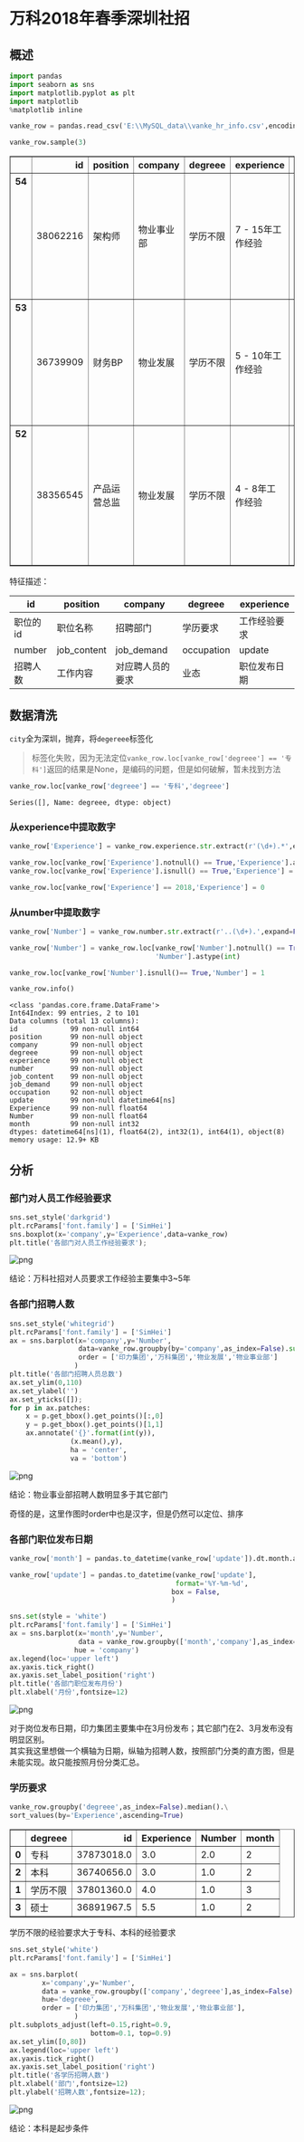 
# 万科2018年春季深圳社招

## 概述


```python
import pandas
import seaborn as sns
import matplotlib.pyplot as plt
import matplotlib
%matplotlib inline
```


```python
vanke_row = pandas.read_csv('E:\\MySQL_data\\vanke_hr_info.csv',encoding = 'utf-8')
```


```python
vanke_row.sample(3)
```




<div>
<style>
    .dataframe thead tr:only-child th {
        text-align: right;
    }

    .dataframe thead th {
        text-align: left;
    }

    .dataframe tbody tr th {
        vertical-align: top;
    }
</style>
<table border="1" class="dataframe">
  <thead>
    <tr style="text-align: right;">
      <th></th>
      <th>id</th>
      <th>position</th>
      <th>company</th>
      <th>degreee</th>
      <th>experience</th>
      <th>number</th>
      <th>job_content</th>
      <th>job_demand</th>
      <th>occupation</th>
      <th>update</th>
      <th>Experience</th>
      <th>Number</th>
      <th>month</th>
    </tr>
  </thead>
  <tbody>
    <tr>
      <th>54</th>
      <td>38062216</td>
      <td>架构师</td>
      <td>物业事业部</td>
      <td>学历不限</td>
      <td>7 - 15年工作经验</td>
      <td>招聘1人</td>
      <td>1、主导公司产品架构设计或对现有技术架构的优化，技术选型决策； 2、新技术预演，将合适的新开...</td>
      <td>1.7~12年工作经验，7年以上JAVA开发经验，至少负责过两个以上大中型系统的总体规划和架...</td>
      <td>NaN</td>
      <td>2018-02-28</td>
      <td>7.0</td>
      <td>1.0</td>
      <td>2</td>
    </tr>
    <tr>
      <th>53</th>
      <td>36739909</td>
      <td>财务BP</td>
      <td>物业发展</td>
      <td>学历不限</td>
      <td>5 - 10年工作经验</td>
      <td>招聘1人</td>
      <td>岗位职责： 1、负责业务单元的财务指标设定及管理，熟悉预算管理； 2、核算管理及财务运营管理...</td>
      <td>任职要求： 1、本科以上学历，会计、财务或相关专业，具有中级以上职称，CPA、ACCA等资格...</td>
      <td>NaN</td>
      <td>2018-02-28</td>
      <td>5.0</td>
      <td>1.0</td>
      <td>2</td>
    </tr>
    <tr>
      <th>52</th>
      <td>38356545</td>
      <td>产品运营总监</td>
      <td>物业发展</td>
      <td>学历不限</td>
      <td>4 - 8年工作经验</td>
      <td>招聘1人</td>
      <td>岗位职责  理解公司的互联网产品战略，参与制定产品方案，负责制定全国运营方案；  搭建与...</td>
      <td>任职要求  具有极致的创造力，对发现和解决问题高度兴奋；  5年以上工作经验，有15人以...</td>
      <td>物业</td>
      <td>2018-03-07</td>
      <td>4.0</td>
      <td>1.0</td>
      <td>3</td>
    </tr>
  </tbody>
</table>
</div>



特征描述：<br>

|id|position|company|degreee|experience|
|-------|-------|-------|------|----------|
|职位的id|职位名称|招聘部门|学历要求|工作经验要求|
|number|job_content|job_demand|occupation|update|
|招聘人数|工作内容|对应聘人员的要求|业态|职位发布日期|


## 数据清洗

`city`全为深圳，抛弃，将`degereee`标签化<br>
> 标签化失败，因为无法定位`vanke_row.loc[vanke_row['degreee'] == '专科']`返回的结果是None，是编码的问题，但是如何破解，暂未找到方法<br>


```python
vanke_row.loc[vanke_row['degreee'] == '专科','degreee']
```




    Series([], Name: degreee, dtype: object)



### 从experience中提取数字


```python
vanke_row['Experience'] = vanke_row.experience.str.extract(r'(\d+).*',expand=False)

vanke_row.loc[vanke_row['Experience'].notnull() == True,'Experience'].astype(int)
vanke_row.loc[vanke_row['Experience'].isnull() == True,'Experience'] = 0

vanke_row.loc[vanke_row['Experience'] == 2018,'Experience'] = 0
```

### 从number中提取数字


```python
vanke_row['Number'] = vanke_row.number.str.extract(r'..(\d+).',expand=False)

vanke_row['Number'] = vanke_row.loc[vanke_row['Number'].notnull() == True,\
                                    'Number'].astype(int)

vanke_row.loc[vanke_row['Number'].isnull()== True,'Number'] = 1
```


```python
vanke_row.info()
```

    <class 'pandas.core.frame.DataFrame'>
    Int64Index: 99 entries, 2 to 101
    Data columns (total 13 columns):
    id             99 non-null int64
    position       99 non-null object
    company        99 non-null object
    degreee        99 non-null object
    experience     99 non-null object
    number         99 non-null object
    job_content    99 non-null object
    job_demand     99 non-null object
    occupation     92 non-null object
    update         99 non-null datetime64[ns]
    Experience     99 non-null float64
    Number         99 non-null float64
    month          99 non-null int32
    dtypes: datetime64[ns](1), float64(2), int32(1), int64(1), object(8)
    memory usage: 12.9+ KB


## 分析

### 部门对人员工作经验要求


```python
sns.set_style('darkgrid')
plt.rcParams['font.family'] = ['SimHei']
sns.boxplot(x='company',y='Experience',data=vanke_row)
plt.title('各部门对人员工作经验要求');
```


![png](output_16_0.png)


结论：万科社招对人员要求工作经验主要集中3~5年

### 各部门招聘人数


```python
sns.set_style('whitegrid')
plt.rcParams['font.family'] = ['SimHei']
ax = sns.barplot(x='company',y='Number',
                 data=vanke_row.groupby(by='company',as_index=False).sum(),
                 order = ['印力集团','万科集团','物业发展','物业事业部']
                )
plt.title('各部门招聘人员总数')
ax.set_ylim(0,110)
ax.set_ylabel('')
ax.set_yticks([]);
for p in ax.patches:
    x = p.get_bbox().get_points()[:,0]
    y = p.get_bbox().get_points()[1,1]
    ax.annotate('{}'.format(int(y)),
               (x.mean(),y),
               ha = 'center',
               va = 'bottom')
```


![png](output_19_0.png)


结论：物业事业部招聘人数明显多于其它部门

奇怪的是，这里作图时order中也是汉字，但是仍然可以定位、排序

### 各部门职位发布日期


```python
vanke_row['month'] = pandas.to_datetime(vanke_row['update']).dt.month.astype(int)
```


```python
vanke_row['update'] = pandas.to_datetime(vanke_row['update'],
                                         format='%Y-%m-%d',
                                        box = False,
                                        )
```


```python
sns.set(style = 'white')
plt.rcParams['font.family'] = ['SimHei']
ax = sns.barplot(x='month',y='Number',
                 data = vanke_row.groupby(['month','company'],as_index=False).sum(),
                hue = 'company')
ax.legend(loc='upper left')
ax.yaxis.tick_right()
ax.yaxis.set_label_position('right')
plt.title('各部门职位发布月份')
plt.xlabel('月份',fontsize=12)
```



![png](output_25_1.png)


对于岗位发布日期，印力集团主要集中在3月份发布；其它部门在2、3月发布没有明显区别。<br>
其实我这里想做一个横轴为日期，纵轴为招聘人数，按照部门分类的直方图，但是未能实现。故只能按照月份分类汇总。

### 学历要求


```python
vanke_row.groupby('degreee',as_index=False).median().\
sort_values(by='Experience',ascending=True)
```




<div>
<style>
    .dataframe thead tr:only-child th {
        text-align: right;
    }

    .dataframe thead th {
        text-align: left;
    }

    .dataframe tbody tr th {
        vertical-align: top;
    }
</style>
<table border="1" class="dataframe">
  <thead>
    <tr style="text-align: right;">
      <th></th>
      <th>degreee</th>
      <th>id</th>
      <th>Experience</th>
      <th>Number</th>
      <th>month</th>
    </tr>
  </thead>
  <tbody>
    <tr>
      <th>0</th>
      <td>专科</td>
      <td>37873018.0</td>
      <td>3.0</td>
      <td>2.0</td>
      <td>2</td>
    </tr>
    <tr>
      <th>2</th>
      <td>本科</td>
      <td>36740656.0</td>
      <td>3.0</td>
      <td>1.0</td>
      <td>2</td>
    </tr>
    <tr>
      <th>1</th>
      <td>学历不限</td>
      <td>37801360.0</td>
      <td>4.0</td>
      <td>1.0</td>
      <td>3</td>
    </tr>
    <tr>
      <th>3</th>
      <td>硕士</td>
      <td>36891967.5</td>
      <td>5.5</td>
      <td>1.0</td>
      <td>2</td>
    </tr>
  </tbody>
</table>
</div>



学历不限的经验要求大于专科、本科的经验要求


```python
sns.set_style('white')
plt.rcParams['font.family'] = ['SimHei']

ax = sns.barplot(
        x='company',y='Number',
        data = vanke_row.groupby(['company','degreee'],as_index=False).sum(),
        hue='degreee',
        order = ['印力集团','万科集团','物业发展','物业事业部'],
                )
plt.subplots_adjust(left=0.15,right=0.9,
                    bottom=0.1, top=0.9)
ax.set_ylim([0,80])
ax.legend(loc='upper left')
ax.yaxis.tick_right()
ax.yaxis.set_label_position('right')
plt.title('各学历招聘人数')
plt.xlabel('部门',fontsize=12)
plt.ylabel('招聘人数',fontsize=12);
```


![png](output_30_1.png)


结论：本科是起步条件
